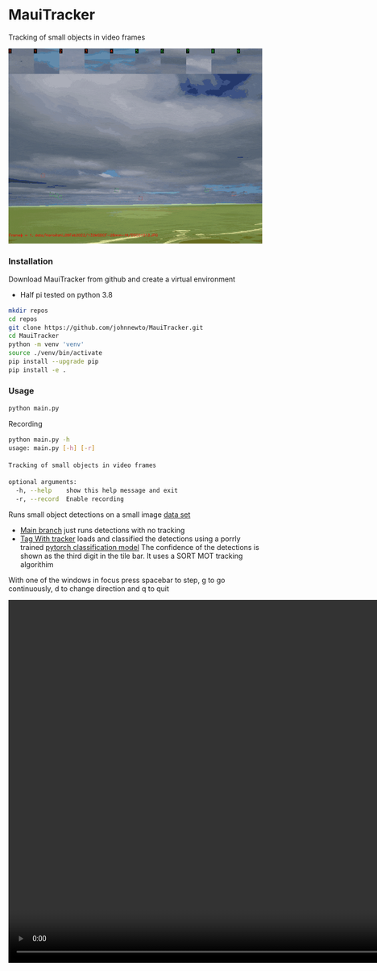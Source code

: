 # MauiTracker
Tracking of small objects in video frames

<p align="center">
  <img src="data/Karioitahi_09Feb2022/132MSDCF-28mm-f4.gif" width="600">
</p>

### Installation

Download MauiTracker from github and create a virtual environment

- Half pi tested on python 3.8

``` sh
mkdir repos
cd repos
git clone https://github.com/johnnewto/MauiTracker.git
cd MauiTracker
python -m venv 'venv'
source ./venv/bin/activate
pip install --upgrade pip
pip install -e .
```

 
### Usage

``` sh
python main.py
```

Recording
``` sh
python main.py -h
usage: main.py [-h] [-r]

Tracking of small objects in video frames

optional arguments:
  -h, --help    show this help message and exit
  -r, --record  Enable recording
```

Runs small object detections on a small image [data set](https://github.com/johnnewto/MauiTracker/tree/main/data/Karioitahi_09Feb2022/132MSDCF-28mm-f4)

- [Main branch](https://github.com/johnnewto/MauiTracker/tree/main) just runs detections with no tracking
- [Tag With tracker](https://github.com/johnnewto/MauiTracker/releases/tag/With-tracker)
loads and classified the detections using a porrly trained [pytorch classification model](https://github.com/johnnewto/MauiTracker/blob/main/data/model.pth)
The confidence of the detections is shown as the third digit in the tile bar.
It uses a SORT MOT tracking algorithim

With one of the windows in focus press spacebar to step, g to go continuously, d to change direction and q to quit


<video width="1280" height="720"  controls>
  <source src="data/Karioitahi_09Feb2022/132MSDCF-28mm-f4.mp4" type="video/mp4">
  This wont show in github
</video>



<!-- ![](images/mainview.png) -->
